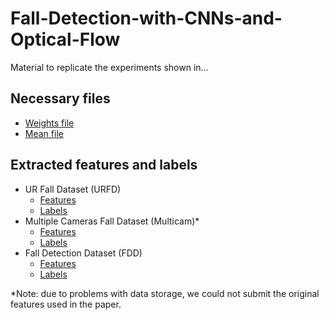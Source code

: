 # Fall-Detection-with-CNNs-and-Optical-Flow

Material to replicate the experiments shown in...

## Necessary files

* [Weights file](https://drive.google.com/file/d/0B4i3D0pfGJjYNWxYTVUtNGtRcUE/view?usp=sharing)
* [Mean file](https://drive.google.com/file/d/0B4i3D0pfGJjYTllxc0d2NGUyc28/view?usp=sharing)

## Extracted features and labels

* UR Fall Dataset (URFD)
  * [Features](https://drive.google.com/file/d/0B4i3D0pfGJjYa2dwclduMklLN2s/view?usp=sharing)
  * [Labels](https://drive.google.com/file/d/0B4i3D0pfGJjYcUhIM3pzQkV4dHM/view?usp=sharing)
* Multiple Cameras Fall Dataset (Multicam)*
  * [Features]() 
  * [Labels]()
* Fall Detection Dataset (FDD)
  * [Features](https://drive.google.com/file/d/0B4i3D0pfGJjYSXN6aW82MjhtSkE/view?usp=sharing)
  * [Labels](https://drive.google.com/file/d/0B4i3D0pfGJjYdTE4R2tYdHhLOXc/view?usp=sharing)

*Note: due to problems with data storage, we could not submit the original features used in the paper.
